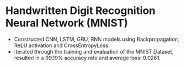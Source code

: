# Handwritten Digit Recognition Neural Network (MNIST)
- Constructed CNN, LSTM, GRU, RNN models using Backpropagation, ReLU activation and CrossEntropyLoss.
- Iterated through the training and evaluation of the MNIST Dataset, resulted in a 99.19% accuracy rate and average loss: 0.0261.

